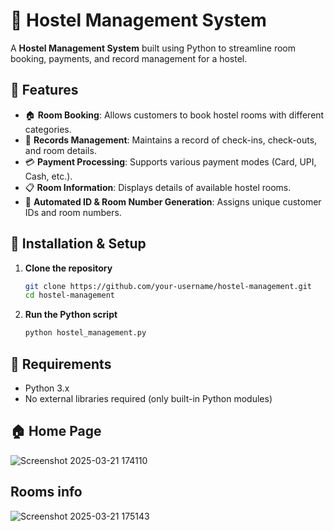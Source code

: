 # 🏨 Hostel Management System

A **Hostel Management System** built using Python to streamline room booking, payments, and record management for a hostel.

## 📌 Features

- 🏠 **Room Booking**: Allows customers to book hostel rooms with different categories.
- 📖 **Records Management**: Maintains a record of check-ins, check-outs, and room details.
- 💳 **Payment Processing**: Supports various payment modes (Card, UPI, Cash, etc.).
- 📋 **Room Information**: Displays details of available hostel rooms.
- 📑 **Automated ID & Room Number Generation**: Assigns unique customer IDs and room numbers.

## 🚀 Installation & Setup

1. **Clone the repository**  
   ```sh
   git clone https://github.com/your-username/hostel-management.git
   cd hostel-management
   ```

2. **Run the Python script**
   ```sh
   python hostel_management.py
   ```
   
## 🔧 Requirements
- Python 3.x
- No external libraries required (only built-in Python modules)

## 🏠 Home Page
![Screenshot 2025-03-21 174110](https://github.com/user-attachments/assets/50d4b056-2cce-465f-853b-4f3e0d162f8b)

## Rooms info
![Screenshot 2025-03-21 175143](https://github.com/user-attachments/assets/4124afec-eb48-40ab-a504-3781acb70fa8)



